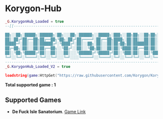 # Korygon-Hub

```lua
_G.KorygonHub_Loaded = true
--[[------------------------------------------------------------------------------------

██╗░░██╗░█████╗░██████╗░██╗░░░██╗░██████╗░░█████╗░███╗░░██╗██╗░░██╗██╗░░░██╗██████╗░
██║░██╔╝██╔══██╗██╔══██╗╚██╗░██╔╝██╔════╝░██╔══██╗████╗░██║██║░░██║██║░░░██║██╔══██╗
█████═╝░██║░░██║██████╔╝░╚████╔╝░██║░░██╗░██║░░██║██╔██╗██║███████║██║░░░██║██████╦╝
██╔═██╗░██║░░██║██╔══██╗░░╚██╔╝░░██║░░╚██╗██║░░██║██║╚████║██╔══██║██║░░░██║██╔══██╗
██║░╚██╗╚█████╔╝██║░░██║░░░██║░░░╚██████╔╝╚█████╔╝██║░╚███║██║░░██║╚██████╔╝██████╦╝
╚═╝░░╚═╝░╚════╝░╚═╝░░╚═╝░░░╚═╝░░░░╚═════╝░░╚════╝░╚═╝░░╚══╝╚═╝░░╚═╝░╚═════╝░╚═════╝░
--------------------------------------------------------------------------------------]]
_G.KorygonHub_Loaded_V2 = true

loadstring(game:HttpGet("https://raw.githubusercontent.com/Korygon/Korygon-Hub/main/source.lua", true))()
```

**Total supported game : 1**

## Supported Games

- **De Fuck Isle Sanatorium**. [Game Link](https://www.roblox.com/games/3522803956/NURSEAPP-De-Pride-Isle-Sanatorium-LGBTQ "Roblox Game's")
